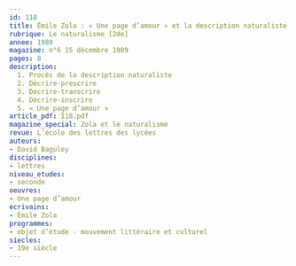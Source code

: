 ```yaml
---
id: 118
title: Émile Zola : « Une page d’amour » et la description naturaliste
rubrique: Le naturalisme [2de]
annee: 1989
magazine: n°6 15 décembre 1989
pages: 8
description: 
  1. Procès de la description naturaliste
  2. Décrire-prescrire
  3. Décrire-transcrire
  4. Décrire-inscrire
  5. « Une page d’amour »
article_pdf: 118.pdf
magazine_special: Zola et le naturalisme
revue: L’école des lettres des lycées
auteurs:
- David Baguley
disciplines:
- lettres
niveau_etudes:
- seconde
oeuvres:
- Une page d’amour
ecrivains:
- Émile Zola
programmes:
- objet d’étude - mouvement littéraire et culturel
siecles:
- 19e siècle
---
```

